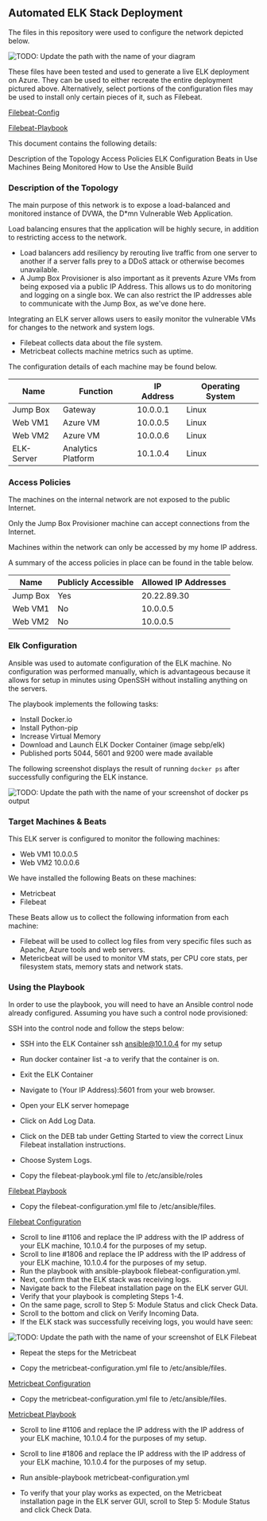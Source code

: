 ## Automated ELK Stack Deployment

The files in this repository were used to configure the network depicted below.

![TODO: Update the path with the name of your diagram](https://github.com/JAllenbank/Elk-Stack-Project/blob/28440d7f383aa6dc6558beb7d72d0e9fb7f2cc9a/Diagrams/wk13elk.jpg)

These files have been tested and used to generate a live ELK deployment on Azure. They can be used to either recreate the entire deployment pictured above. Alternatively, select portions of the configuration files may be used to install only certain pieces of it, such as Filebeat.

[Filebeat-Config](https://github.com/JAllenbank/Elk-Stack-Project/blob/28440d7f383aa6dc6558beb7d72d0e9fb7f2cc9a/Ansible/Filebeatconfig.txt)

[Filebeat-Playbook](https://github.com/JAllenbank/Elk-Stack-Project/blob/28440d7f383aa6dc6558beb7d72d0e9fb7f2cc9a/Ansible/filebeat-playbook.txt)

This document contains the following details:

Description of the Topology
Access Policies
ELK Configuration
Beats in Use
Machines Being Monitored
How to Use the Ansible Build
  
  ### Description of the Topology

The main purpose of this network is to expose a load-balanced and monitored instance of DVWA, the D*mn Vulnerable Web Application.

Load balancing ensures that the application will be highly secure, in addition to restricting access to the network.
- Load balancers add resiliency by rerouting live traffic from one server to another if a server falls prey to a DDoS attack or otherwise becomes unavailable.
- A Jump Box Provisioner is also important as it prevents Azure VMs from being exposed via a public IP Address.  This allows us to do monitoring and logging on a single box.  We can also restrict the IP addresses able to communicate with the Jump Box, as we've done here.

Integrating an ELK server allows users to easily monitor the vulnerable VMs for changes to the network and system logs.
- Filebeat collects data about the file system.
- Metricbeat collects machine metrics such as uptime.

The configuration details of each machine may be found below.

| Name      | Function           | IP Address | Operating System |
|-----------|--------------------|------------|------------------|
| Jump Box  | Gateway            | 10.0.0.1   | Linux            |
| Web VM1  | Azure VM           | 10.0.0.5   | Linux            |
| Web VM2  | Azure VM           | 10.0.0.6  | Linux            |
| ELK-Server| Analytics Platform | 10.1.0.4  | Linux            |

### Access Policies

The machines on the internal network are not exposed to the public Internet. 

Only the Jump Box Provisioner machine can accept connections from the Internet. 

Machines within the network can only be accessed by my home IP address.

A summary of the access policies in place can be found in the table below.

| Name     | Publicly Accessible | Allowed IP Addresses |
|----------|---------------------|----------------------|
| Jump Box | Yes                 | 20.22.89.30        |
| Web VM1 | No                  | 10.0.0.5             |
| Web VM2 | No                  | 10.0.0.5             |

### Elk Configuration

Ansible was used to automate configuration of the ELK machine. No configuration was performed manually, which is advantageous because it allows for setup in minutes using OpenSSH without installing anything on the servers.


The playbook implements the following tasks:
- Install Docker.io
- Install Python-pip
- Increase Virtual Memory
- Download and Launch ELK Docker Container (image sebp/elk)
- Published ports 5044, 5601 and 9200 were made available 

The following screenshot displays the result of running `docker ps` after successfully configuring the ELK instance.

![TODO: Update the path with the name of your screenshot of docker ps output](https://github.com/JAllenbank/Elk-Stack-Project/blob/2b06215a4e5b07925002217e1f2b0a9acd93be02/images/ELk%20VM%20PS.jpg)

### Target Machines & Beats
This ELK server is configured to monitor the following machines:
- Web VM1 10.0.0.5
- Web VM2 10.0.0.6

We have installed the following Beats on these machines:
- Metricbeat 
- Filebeat 

These Beats allow us to collect the following information from each machine:
- Filebeat will be used to collect log files from very specific files such as Apache, Azure tools and web servers.
- Metericbeat will be used to monitor VM stats, per CPU core stats, per filesystem stats, memory stats and network stats.

### Using the Playbook
In order to use the playbook, you will need to have an Ansible control node already configured. Assuming you have such a control node provisioned: 

SSH into the control node and follow the steps below:
- SSH into the ELK Container ssh ansible@10.1.0.4 for my setup
- Run docker container list -a to verify that the container is on.
- Exit the ELK Container
- Navigate to (Your IP Address):5601 from your web browser.
- Open your ELK server homepage
- Click on Add Log Data.
- Click on the DEB tab under Getting Started to view the correct Linux Filebeat installation instructions.
- Choose System Logs.

- Copy the filebeat-playbook.yml file to /etc/ansible/roles

[Filebeat Playbook](https://github.com/JAllenbank/Elk-Stack-Project/blob/de59ad9d72e7d5e5c82ec05fd9435b1c84a5ced4/Ansible/filebeat-playbook.txt)

- Copy the filebeat-configuration.yml file to /etc/ansible/files.

[Filebeat Configuration](https://github.com/JAllenbank/Elk-Stack-Project/blob/28440d7f383aa6dc6558beb7d72d0e9fb7f2cc9a/Ansible/Filebeatconfig.txt)

- Scroll to line #1106 and replace the IP address with the IP address of your ELK machine, 10.1.0.4 for the purposes of my setup.
- Scroll to line #1806 and replace the IP address with the IP address of your ELK machine, 10.1.0.4 for the purposes of my setup.
- Run the playbook with ansible-playbook filebeat-configuration.yml.
- Next, confirm that the ELK stack was receiving logs. 
- Navigate back to the Filebeat installation page on the ELK server GUI.
- Verify that your playbook is completing Steps 1-4.
- On the same page, scroll to Step 5: Module Status and click Check Data.
- Scroll to the bottom and click on Verify Incoming Data.
- If the ELK stack was successfully receiving logs, you would have seen:

![TODO: Update the path with the name of your screenshot of ELK Filebeat](https://github.com/JAllenbank/Elk-Stack-Project/blob/9f9b818f552223709c2984021a4ae3d2b6800ddb/images/filebeatgettingdata.png)

- Repeat the steps for the Metricbeat

- Copy the metricbeat-configuration.yml file to /etc/ansible/files.

[Metricbeat Configuration](https://github.com/JAllenbank/Elk-Stack-Project/blob/28440d7f383aa6dc6558beb7d72d0e9fb7f2cc9a/Ansible/Metricbeatconfig.txt)

- Copy the metricbeat-configuration.yml file to /etc/ansible/files.

[Metricbeat Playbook](https://github.com/JAllenbank/Elk-Stack-Project/blob/2b06215a4e5b07925002217e1f2b0a9acd93be02/Ansible/Metricbeat-playbook.yml)

- Scroll to line #1106 and replace the IP address with the IP address of your ELK machine, 10.1.0.4 for the purposes of my setup.
- Scroll to line #1806 and replace the IP address with the IP address of your ELK machine, 10.1.0.4 for the purposes of my setup.

- Run ansible-playbook metricbeat-configuration.yml
- To verify that your play works as expected, on the Metricbeat installation page in the ELK server GUI, scroll to Step 5: Module Status and click Check Data.

